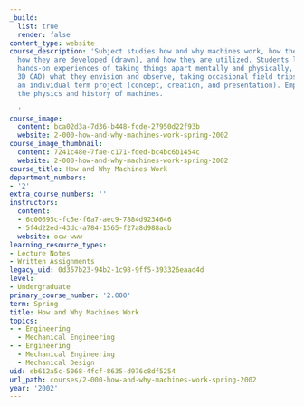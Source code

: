 ```yaml
---
_build:
  list: true
  render: false
content_type: website
course_description: 'Subject studies how and why machines work, how they are conceived,
  how they are developed (drawn), and how they are utilized. Students learn from the
  hands-on experiences of taking things apart mentally and physically, drawing (sketching,
  3D CAD) what they envision and observe, taking occasional field trips, and completing
  an individual term project (concept, creation, and presentation). Emphasis on understanding
  the physics and history of machines.

  '
course_image:
  content: bca02d3a-7d36-b448-fcde-27950d22f93b
  website: 2-000-how-and-why-machines-work-spring-2002
course_image_thumbnail:
  content: 7241c48e-7fae-c171-fded-bc4bc6b1454c
  website: 2-000-how-and-why-machines-work-spring-2002
course_title: How and Why Machines Work
department_numbers:
- '2'
extra_course_numbers: ''
instructors:
  content:
  - 6c00695c-fc5e-f6a7-aec9-7884d9234646
  - 5f4d22ed-43dc-a784-1565-f27a8d988acb
  website: ocw-www
learning_resource_types:
- Lecture Notes
- Written Assignments
legacy_uid: 0d357b23-94b2-1c98-9ff5-393326eaad4d
level:
- Undergraduate
primary_course_number: '2.000'
term: Spring
title: How and Why Machines Work
topics:
- - Engineering
  - Mechanical Engineering
- - Engineering
  - Mechanical Engineering
  - Mechanical Design
uid: eb612a5c-5068-4fcf-8635-d976c8df5254
url_path: courses/2-000-how-and-why-machines-work-spring-2002
year: '2002'
---
```

